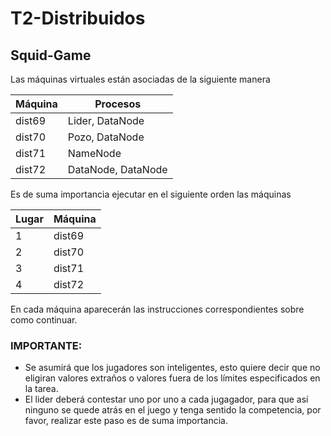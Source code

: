 # T2-Distribuidos
## Squid-Game

Las máquinas virtuales están asociadas de la siguiente manera

| Máquina | Procesos |
|-------|-------- |
| dist69| Lider, DataNode |
| dist70| Pozo, DataNode|
| dist71| NameNode|
| dist72| DataNode, DataNode|

Es de suma importancia ejecutar en el siguiente orden las máquinas

| Lugar | Máquina |
|-------|-------- |
| 1| dist69|
| 2| dist70|
| 3| dist71|
| 4| dist72|

En cada máquina aparecerán las instrucciones correspondientes sobre como continuar.

### IMPORTANTE:

- Se asumirá que los jugadores son inteligentes, esto quiere decir que no eligiran valores extraños o valores fuera de los límites especificados en la tarea.
- El lider deberá contestar uno por uno a cada jugagador, para que así ninguno se quede atrás en el juego y tenga sentido la competencia, por favor, realizar este paso es de suma importancia.

